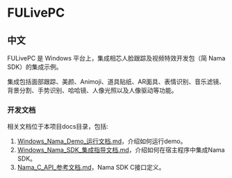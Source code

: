 # FULivePC

## 中文

FULivePC 是 Windows 平台上，集成相芯人脸跟踪及视频特效开发包（简 Nama SDK）的集成示例。

集成包括面部跟踪、美颜、Animoji、道具贴纸、AR面具、表情识别、音乐滤镜、背景分割、手势识别、哈哈镜、人像光照以及人像驱动等功能。

### 开发文档

相关文档位于本项目docs目录，包括:

1. [Windows_Nama_Demo_运行文档.md](./docs/Windows_Nama_Demo_运行文档.md)，介绍如何运行demo。  
2. [Windows_Nama_SDK_集成指导文档.md](./docs/Windows_Nama_SDK_集成指导文档.md)，介绍如何在宿主程序中集成Nama SDK。   
3. [Nama_C_API_参考文档.md](./docs/Nama_C_API_参考文档.md)，Nama SDK C接口定义。  
